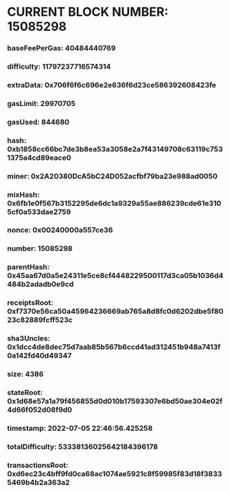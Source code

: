 # CURRENT BLOCK NUMBER: 15085298

### baseFeePerGas: 40484440769
### difficulty: 11797237716574314
### extraData: 0x706f6f6c696e2e636f6d23ce586392608423fe
### gasLimit: 29970705
### gasUsed: 844680
### hash: 0xb1858cc66bc7de3b8ea53a3058e2a7f43149708c63119c7531375a4cd89eace0
### miner: 0x2A20380DcA5bC24D052acfbf79ba23e988ad0050
### mixHash: 0x6fb1e0f567b3152295de6dc1a9329a55ae886239cde61e3105cf0a533dae2759
### nonce: 0x00240000a557ce36
### number: 15085298
### parentHash: 0x45aa67d0a5e24311e5ce8cf4448229500117d3ca05b1036d4484b2adadb0e9cd
### receiptsRoot: 0xf7370e56ca50a45964236669ab765a8d8fc0d6202dbe5f8023c82889fcff523c
### sha3Uncles: 0x1dcc4de8dec75d7aab85b567b6ccd41ad312451b948a7413f0a142fd40d49347
### size: 4386
### stateRoot: 0x1d68e57a1a79f456855d0d010b17593307e6bd50ae304e02f4d66f052d08f9d0
### timestamp: 2022-07-05 22:46:56.425258
### totalDifficulty: 53338136025642184396178
### transactionsRoot: 0xd6ec23c4bff9fd0ca68ac1074ae5921c8f59985f83d18f38335469b4b2a363a2
